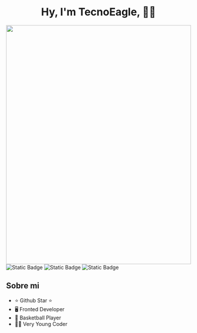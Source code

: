 <div align="center">
<h1 align="center">Hy, I'm TecnoEagle, 👋🏼</h1>
</div>
<img style="height: 650px; width: 100%;" src="https://img.freepik.com/fotos-premium/pegatina-nino-programando-robot-usando-diseno-creativo-linea-negrita-lindo-estilo-kawaii_655090-454953.jpg">

<img alt="Static Badge" src="https://badgen.net/static/HTML/4.4/orange">
<img alt="Static Badge" src="https://badgen.net/static/CSS/4.3/00eeee">
<img alt="Static Badge" src="https://badgen.net/static/JS/4.0/eeee00">


## Sobre mi

- ⭐ Github Star ⭐ 
- 🖥️ Fronted Developer
- 🏀 Basketball Player
- 👦🏼 Very Young Coder

<br>
